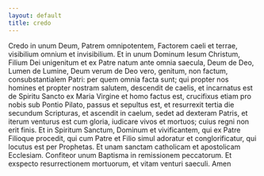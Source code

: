 ```yaml
---
layout: default
title: credo
---
```

Credo in unum Deum, Patrem omnipotentem,
Factorem caeli et terrae, visibilium omnium et invisibilium.
Et in unum Dominum Iesum Christum,
Filium Dei unigenitum et ex Patre natum ante omnia saecula,
Deum de Deo, Lumen de Lumine, Deum verum de Deo vero,
genitum, non factum, consubstantialem Patri: per quem omnia facta sunt;
qui propter nos homines et propter nostram salutem,
descendit de caelis, et incarnatus est de Spiritu Sancto ex Maria Virgine
et homo factus est, crucifixus etiam pro nobis sub Pontio Pilato,
passus et sepultus est, et resurrexit tertia die secundum Scripturas,
et ascendit in caelum, sedet ad dexteram Patris,
et iterum venturus est cum gloria, iudicare vivos et mortuos;
cuius regni non erit finis.
Et in Spiritum Sanctum, Dominum et vivificantem,
qui ex Patre Filioque procedit, qui cum Patre et Filio
simul adoratur et conglorificatur, qui locutus est per Prophetas.
Et unam sanctam catholicam et apostolicam Ecclesiam.
Confiteor unum Baptisma in remissionem peccatorum.
Et exspecto resurrectionem mortuorum, et vitam venturi saeculi.
Amen
